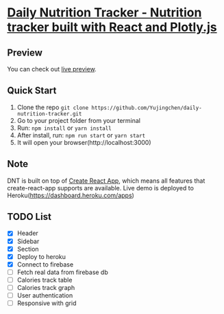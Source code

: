 # [Daily Nutrition Tracker - Nutrition tracker built with React and Plotly.js](https://nta-1.herokuapp.com)

## Preview

You can check out [live preview](https://nta-1.herokuapp.com).

## Quick Start

1.  Clone the repo `git clone https://github.com/Yujingchen/daily-nutrition-tracker.git`
2.  Go to your project folder from your terminal
3.  Run: `npm install` or `yarn install`
4.  After install, run: `npm run start` or `yarn start`
5.  It will open your browser(http://localhost:3000)

## Note

DNT is built on top of [Create React App](https://github.com/facebook/create-react-app), which means all features that create-react-app supports are available.
Live demo is deployed to Heroku(https://dashboard.heroku.com/apps)

## TODO List

- [x] Header
- [x] Sidebar
- [x] Section
- [x] Deploy to heroku
- [x] Connect to firebase
- [ ] Fetch real data from firebase db
- [ ] Calories track table
- [ ] Calories track graph
- [ ] User authentication
- [ ] Responsive with grid
